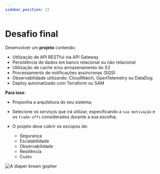 ```yaml
---
sidebar_position: 13
---
```


# Desafio final

<div className="row">
<div className="col">


Desenvolver um **projeto** contendo:

- Utilização de API RESTful via API Gateway
- Persistência de dados em banco relacional ou não relacional
- Utilização de cache e/ou armazenamento do S3
- Processamento de notificações assíncronas (SQS)
- Observabilidade utilizando: CloudWatch, OpenTelemetry ou DataDog
- Deploy automatizado com Terraform ou SAM

**Para isso**:

- Proponha a arquitetura do seu sistema;
- Selecione os serviços que irá utilizar, especificando a `sua motivação` e os `trade-offs`  considerados durante a sua escolha;

- O projeto deve cobrir os escopos de:
	- Segurança
	- Escalabilidade
	- Observabilidade
	- Resiliência
	- Custo



</div>
<div className="col col--4 text--center">
<img 
    src={require('@site/static/img/gophers/gopher-star.png').default} 
    style={{ transform:'scale(1.2)', marginTop:'-1rem' }}
    alt="A diaper brown gopher" />
</div>
</div>
